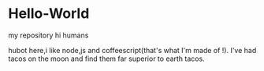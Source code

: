 # Hello-World
my repository
hi humans

hubot here,i like node,js and coffeescript(that's what I'm made of !).
I've had tacos on the moon and find them far superior to earth tacos.
